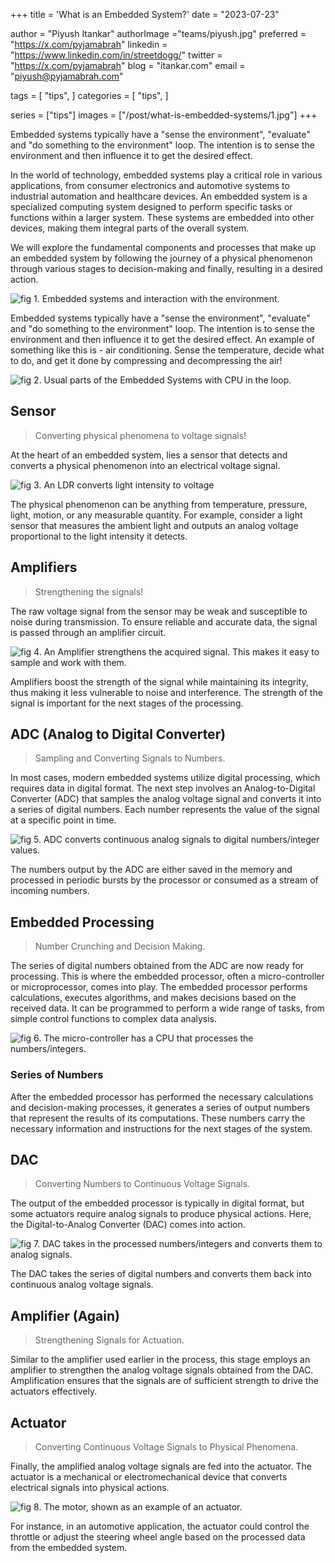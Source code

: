 +++
title = 'What is an Embedded System?'
date = "2023-07-23"

author = "Piyush Itankar"
authorImage ="teams/piyush.jpg"
preferred = "https://x.com/pyjamabrah"
linkedin = "https://www.linkedin.com/in/streetdogg/"
twitter = "https://x.com/pyjamabrah"
blog = "itankar.com"
email = "piyush@pyjamabrah.com"

tags = [
    "tips",
]
categories = [
    "tips",
]

series = ["tips"]
images = ["/post/what-is-embedded-systems/1.jpg"]
+++

Embedded systems typically have a "sense the environment", "evaluate" and "do something to the environment" loop. The intention is to sense the environment and then influence it to get the desired effect.
<!--more-->

In the world of technology, embedded systems play a critical role in various applications, from consumer electronics and automotive systems to industrial automation and healthcare devices. An embedded system is a specialized computing system designed to perform specific tasks or functions within a larger system. These systems are embedded into other devices, making them integral parts of the overall system.

We will explore the fundamental components and processes that make up an embedded system by following the journey of a physical phenomenon through various stages to decision-making and finally, resulting in a desired action.

![](1.jpg "fig 1. Embedded systems and interaction with the environment.")

Embedded systems typically have a "sense the environment", "evaluate" and "do something to the environment" loop. The intention is to sense the environment and then influence it to get the desired effect. An example of something like this is - air conditioning. Sense the temperature, decide what to do, and get it done by compressing and decompressing the air!

![](2.png "fig 2. Usual parts of the Embedded Systems with CPU in the loop.")

## Sensor

> Converting physical phenomena to voltage signals!

At the heart of an embedded system, lies a sensor that detects and converts a physical phenomenon into an electrical voltage signal.

![](3.jpg "fig 3. An LDR converts light intensity to voltage")

The physical phenomenon can be anything from temperature, pressure, light, motion, or any measurable quantity. For example, consider a light sensor that measures the ambient light and outputs an analog voltage proportional to the light intensity it detects.

## Amplifiers

> Strengthening the signals!

The raw voltage signal from the sensor may be weak and susceptible to noise during transmission. To ensure reliable and accurate data, the signal is passed through an amplifier circuit.

![](4.jpg "fig 4. An Amplifier strengthens the acquired signal. This makes it easy to sample and work with them.")

Amplifiers boost the strength of the signal while maintaining its integrity, thus making it less vulnerable to noise and interference. The strength of the signal is important for the next stages of the processing.

## ADC (Analog to Digital Converter)

> Sampling and Converting Signals to Numbers.

In most cases, modern embedded systems utilize digital processing, which requires data in digital format. The next step involves an Analog-to-Digital Converter (ADC) that samples the analog voltage signal and converts it into a series of digital numbers. Each number represents the value of the signal at a specific point in time.

![](5.jpg "fig 5. ADC converts continuous analog signals to digital numbers/integer values.")

The numbers output by the ADC are either saved in the memory and processed in periodic bursts by the processor or consumed as a stream of incoming numbers.

## Embedded Processing

> Number Crunching and Decision Making.

The series of digital numbers obtained from the ADC are now ready for processing. This is where the embedded processor, often a micro-controller or microprocessor, comes into play. The embedded processor performs calculations, executes algorithms, and makes decisions based on the received data. It can be programmed to perform a wide range of tasks, from simple control functions to complex data analysis.

![](6.jpg "fig 6. The micro-controller has a CPU that processes the numbers/integers.")

### Series of Numbers

After the embedded processor has performed the necessary calculations and decision-making processes, it generates a series of output numbers that represent the results of its computations. These numbers carry the necessary information and instructions for the next stages of the system.

## DAC

> Converting Numbers to Continuous Voltage Signals.

The output of the embedded processor is typically in digital format, but some actuators require analog signals to produce physical actions. Here, the Digital-to-Analog Converter (DAC) comes into action.

![](7.jpg "fig 7. DAC takes in the processed numbers/integers and converts them to analog signals.")

The DAC takes the series of digital numbers and converts them back into continuous analog voltage signals.

## Amplifier (Again)

> Strengthening Signals for Actuation.

Similar to the amplifier used earlier in the process, this stage employs an amplifier to strengthen the analog voltage signals obtained from the DAC. Amplification ensures that the signals are of sufficient strength to drive the actuators effectively.

## Actuator

> Converting Continuous Voltage Signals to Physical Phenomena.

Finally, the amplified analog voltage signals are fed into the actuator. The actuator is a mechanical or electromechanical device that converts electrical signals into physical actions.

![](8.jpg "fig 8. The motor, shown as an example of an actuator.")

For instance, in an automotive application, the actuator could control the throttle or adjust the steering wheel angle based on the processed data from the embedded system.
